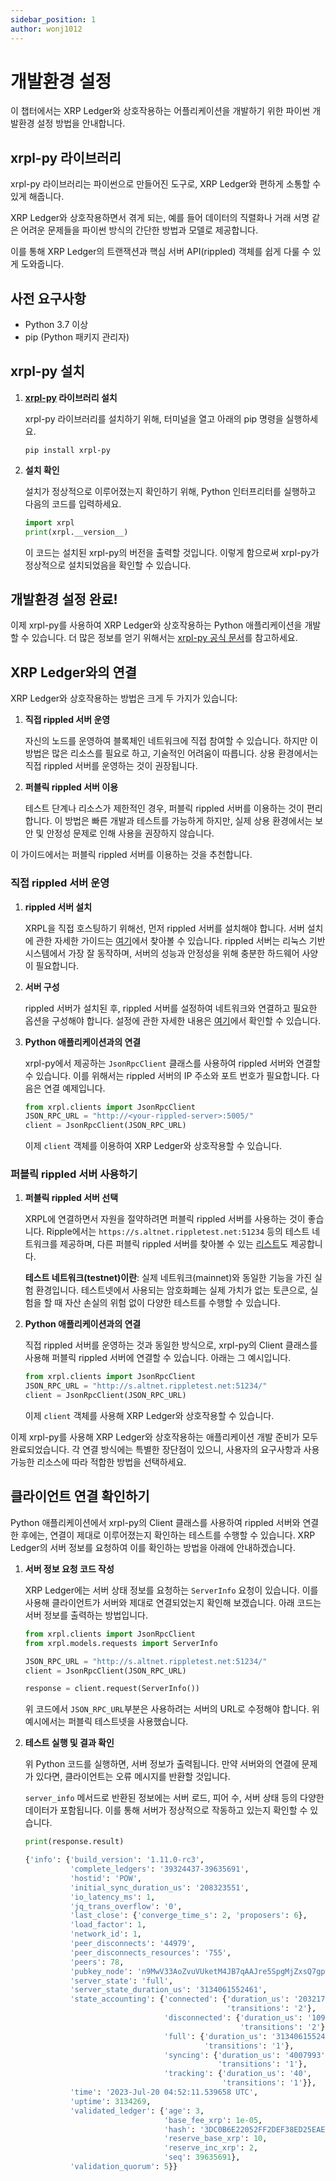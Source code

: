 ```yaml
---
sidebar_position: 1
author: wonj1012
---
```


# 개발환경 설정

이 챕터에서는 XRP Ledger와 상호작용하는 어플리케이션을 개발하기 위한 파이썬 개발환경 설정 방법을 안내합니다.

## xrpl-py 라이브러리

xrpl-py 라이브러리는 파이썬으로 만들어진 도구로, XRP Ledger와 편하게 소통할 수 있게 해줍니다.

XRP Ledger와 상호작용하면서 겪게 되는, 예를 들어 데이터의 직렬화나 거래 서명 같은 어려운 문제들을 파이썬 방식의 간단한 방법과 모델로 제공합니다.

이를 통해 XRP Ledger의 트랜잭션과 핵심 서버 API(rippled) 객체를 쉽게 다룰 수 있게 도와줍니다.

## 사전 요구사항

- Python 3.7 이상
- pip (Python 패키지 관리자)

## xrpl-py 설치

1. **[xrpl-py](https://xrpl-py.readthedocs.io/en/latest/index.html) 라이브러리 설치**

   xrpl-py 라이브러리를 설치하기 위해, 터미널을 열고 아래의 pip 명령을 실행하세요.

   ```shell
   pip install xrpl-py
   ```

2. **설치 확인**

   설치가 정상적으로 이루어졌는지 확인하기 위해, Python 인터프리터를 실행하고 다음의 코드를 입력하세요.

   ```python
   import xrpl
   print(xrpl.__version__)
   ```

   이 코드는 설치된 xrpl-py의 버전을 출력할 것입니다. 이렇게 함으로써 xrpl-py가 정상적으로 설치되었음을 확인할 수 있습니다.

## 개발환경 설정 완료!

이제 xrpl-py를 사용하여 XRP Ledger와 상호작용하는 Python 애플리케이션을 개발할 수 있습니다. 더 많은 정보를 얻기 위해서는 [xrpl-py 공식 문서](https://xrpl-py.readthedocs.io/en/latest/)를 참고하세요.

## XRP Ledger와의 연결

XRP Ledger와 상호작용하는 방법은 크게 두 가지가 있습니다:

1. **직접 rippled 서버 운영**

   자신의 노드를 운영하여 블록체인 네트워크에 직접 참여할 수 있습니다. 하지만 이 방법은 많은 리소스를 필요로 하고, 기술적인 어려움이 따릅니다. 상용 환경에서는 직접 rippled 서버를 운영하는 것이 권장됩니다.

2. **퍼블릭 rippled 서버 이용**

   테스트 단계나 리소스가 제한적인 경우, 퍼블릭 rippled 서버를 이용하는 것이 편리합니다. 이 방법은 빠른 개발과 테스트를 가능하게 하지만, 실제 상용 환경에서는 보안 및 안정성 문제로 인해 사용을 권장하지 않습니다.

이 가이드에서는 퍼블릭 rippled 서버를 이용하는 것을 추천합니다.

### 직접 rippled 서버 운영

1. **rippled 서버 설치**

   XRPL을 직접 호스팅하기 위해선, 먼저 rippled 서버를 설치해야 합니다. 서버 설치에 관한 자세한 가이드는 [여기](https://xrpl.org/install-rippled.html)에서 찾아볼 수 있습니다. rippled 서버는 리눅스 기반 시스템에서 가장 잘 동작하며, 서버의 성능과 안정성을 위해 충분한 하드웨어 사양이 필요합니다.

2. **서버 구성**

   rippled 서버가 설치된 후, rippled 서버를 설정하여 네트워크와 연결하고 필요한 옵션을 구성해야 합니다. 설정에 관한 자세한 내용은 [여기](https://xrpl.org/configure-rippled.html)에서 확인할 수 있습니다.

3. **Python 애플리케이션과의 연결**

   xrpl-py에서 제공하는 `JsonRpcClient` 클래스를 사용하여 rippled 서버와 연결할 수 있습니다. 이를 위해서는 rippled 서버의 IP 주소와 포트 번호가 필요합니다. 다음은 연결 예제입니다.

   ```python
   from xrpl.clients import JsonRpcClient
   JSON_RPC_URL = "http://<your-rippled-server>:5005/"
   client = JsonRpcClient(JSON_RPC_URL)
   ```

   이제 `client` 객체를 이용하여 XRP Ledger와 상호작용할 수 있습니다.

### 퍼블릭 rippled 서버 사용하기

1. **퍼블릭 rippled 서버 선택**

   XRPL에 연결하면서 자원을 절약하려면 퍼블릭 rippled 서버를 사용하는 것이 좋습니다. Ripple에서는 `https://s.altnet.rippletest.net:51234` 등의 테스트 네트워크를 제공하며, 다른 퍼블릭 rippled 서버를 찾아볼 수 있는 [리스트](https://xrpl.org/public-servers.html)도 제공합니다.

   **테스트 네트워크(testnet)이란**: 실제 네트워크(mainnet)와 동일한 기능을 가진 실험 환경입니다. 테스트넷에서 사용되는 암호화폐는 실제 가치가 없는 토큰으로, 실험을 할 때 자산 손실의 위험 없이 다양한 테스트를 수행할 수 있습니다.

2. **Python 애플리케이션과의 연결**

   직접 rippled 서버를 운영하는 것과 동일한 방식으로, xrpl-py의 Client 클래스를 사용해 퍼블릭 rippled 서버에 연결할 수 있습니다. 아래는 그 예시입니다.

   ```python
   from xrpl.clients import JsonRpcClient
   JSON_RPC_URL = "http://s.altnet.rippletest.net:51234/"
   client = JsonRpcClient(JSON_RPC_URL)
   ```

   이제 `client` 객체를 사용해 XRP Ledger와 상호작용할 수 있습니다.

이제 xrpl-py를 사용해 XRP Ledger와 상호작용하는 애플리케이션 개발 준비가 모두 완료되었습니다. 각 연결 방식에는 특별한 장단점이 있으니, 사용자의 요구사항과 사용 가능한 리소스에 따라 적합한 방법을 선택하세요.

## 클라이언트 연결 확인하기

Python 애플리케이션에서 xrpl-py의 Client 클래스를 사용하여 rippled 서버와 연결한 후에는, 연결이 제대로 이루어졌는지 확인하는 테스트를 수행할 수 있습니다. XRP Ledger의 서버 정보를 요청하여 이를 확인하는 방법을 아래에 안내하겠습니다.

1. **서버 정보 요청 코드 작성**

   XRP Ledger에는 서버 상태 정보를 요청하는 `ServerInfo` 요청이 있습니다. 이를 사용해 클라이언트가 서버와 제대로 연결되었는지 확인해 보겠습니다. 아래 코드는 서버 정보를 출력하는 방법입니다.

   ```python
   from xrpl.clients import JsonRpcClient
   from xrpl.models.requests import ServerInfo

   JSON_RPC_URL = "http://s.altnet.rippletest.net:51234/"
   client = JsonRpcClient(JSON_RPC_URL)

   response = client.request(ServerInfo())
   ```

   위 코드에서 `JSON_RPC_URL`부분은 사용하려는 서버의 URL로 수정해야 합니다. 위 예시에서는 퍼블릭 테스트넷을 사용했습니다.

2. **테스트 실행 및 결과 확인**

   위 Python 코드를 실행하면, 서버 정보가 출력됩니다. 만약 서버와의 연결에 문제가 있다면, 클라이언트는 오류 메시지를 반환할 것입니다.

   `server_info` 메서드로 반환된 정보에는 서버 로드, 피어 수, 서버 상태 등의 다양한 데이터가 포함됩니다. 이를 통해 서버가 정상적으로 작동하고 있는지 확인할 수 있습니다.

   ```python
   print(response.result)
   ```

   ```python
   {'info': {'build_version': '1.11.0-rc3',
             'complete_ledgers': '39324437-39635691',
             'hostid': 'POW',
             'initial_sync_duration_us': '208323551',
             'io_latency_ms': 1,
             'jq_trans_overflow': '0',
             'last_close': {'converge_time_s': 2, 'proposers': 6},
             'load_factor': 1,
             'network_id': 1,
             'peer_disconnects': '44979',
             'peer_disconnects_resources': '755',
             'peers': 78,
             'pubkey_node': 'n9MwV33AoZvuVUketM4JB7qAAJre5SpgMjZxsQ7gpE1JMpU4jzxv',
             'server_state': 'full',
             'server_state_duration_us': '3134061552461',
             'state_accounting': {'connected': {'duration_us': '203217293',
                                                'transitions': '2'},
                                  'disconnected': {'duration_us': '1098223',
                                                   'transitions': '2'},
                                  'full': {'duration_us': '3134061552461',
                                           'transitions': '1'},
                                  'syncing': {'duration_us': '4007993',
                                              'transitions': '1'},
                                  'tracking': {'duration_us': '40',
                                               'transitions': '1'}},
             'time': '2023-Jul-20 04:52:11.539658 UTC',
             'uptime': 3134269,
             'validated_ledger': {'age': 3,
                                  'base_fee_xrp': 1e-05,
                                  'hash': '3DC0B6E22052FF2DEF38ED25EAE363CB1C27FC4221CD13A32FBCB565E43A7BB7',
                                  'reserve_base_xrp': 10,
                                  'reserve_inc_xrp': 2,
                                  'seq': 39635691},
             'validation_quorum': 5}}
   ```
